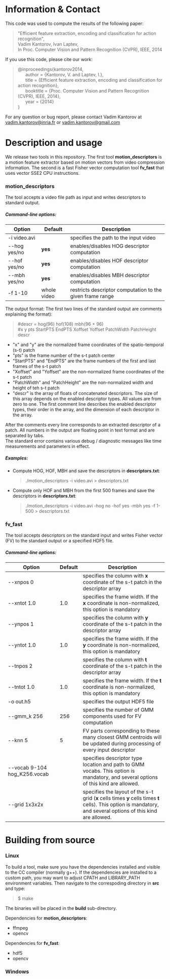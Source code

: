 Information & Contact
=====================

This code was used to compute the results of the following paper:
  
>"Efficient feature extraction, encoding and classification for action recognition",  
Vadim Kantorov, Ivan Laptev,  
In Proc. Computer Vision and Pattern Recognition (CVPR), IEEE, 2014  

If you use this code, please cite our work:

> @inproceedings{kantorov2014,  
&nbsp;&nbsp;&nbsp;&nbsp;&nbsp;&nbsp;author = {Kantorov, V. and Laptev, I.},  
&nbsp;&nbsp;&nbsp;&nbsp;&nbsp;&nbsp;title = {Efficient feature extraction, encoding and classification for action recognition},  
&nbsp;&nbsp;&nbsp;&nbsp;&nbsp;&nbsp;booktitle = {Proc. Computer Vision and Pattern Recognition (CVPR), IEEE, 2014},  
&nbsp;&nbsp;&nbsp;&nbsp;&nbsp;&nbsp;year = {2014}  
}

For any question or bug report, please contact Vadim Kantorov at vadim.kantorov@inria.fr or vadim.kantorov@gmail.com


Description and usage
=====================

We release two tools in this repository. The first tool **motion_descriptors** is a motion feature extractor based on motion vectors from video compression information. The second is a fast Fisher vector computation tool **fv_fast** that uses vector SSE2 CPU instructions.

### motion_descriptors

The tool accepts a video file path as input and writes descriptors to standard output.  
##### Command-line options:

Option | Default | Description
--- | --- | ---
-i video.avi | | specifies the path to the input video
--hog yes/no | **yes** | enables/disables HOG descriptor computation
--hof yes/no | **yes** | enables/disables HOF descriptor computation
--mbh yes/no | **yes** | enables/disables MBH descriptor computation
-f 1-10 | whole video | restricts descriptor computation to the given frame range

The output format:
   The first two lines of the standard output are comments explaining the format):
>  #descr = hog(96) hof(108) mbh(96 + 96)  
   #x y pts StartPTS EndPTS Xoffset Yoffset PatchWidth PatchHeight descr


  + "x" and "y" are the normalized frame coordinates of the spatio-temporal (s-t) patch  
  + "pts" is the frame number of the s-t patch center  
  + "StartPTS" and "EndPTS" are the frame numbers of the first and last frames of the s-t patch  
  + "Xoffset" and "Yoffset" are the non-normalized frame coordinates of the s-t patch  
  + "PatchWidth" and "PatchHeight" are the non-normalized width and height of teh s-t patch
  + "descr" is the array of floats of concatenated descriptors. The size of this array depends on the enabled   descriptor types. All values are from zero to one. The first comment line describes the enabled descriptor types, their order in the array, and the dimension of each descriptor in the array.  
     
After the comments every line corresponds to an extracted descriptor of a patch. All numbers in the output are floating point in text format and are separated by tabs.  
The standard error contains various debug / diagnostic messages like time measurements and parameters in effect.

##### Examples:
  - Compute HOG, HOF, MBH and save the descriptors in **descriptors.txt**:
    > ./motion_descriptors -i video.avi > descriptors.txt

  - Compute only HOF and MBH from the first 500 frames and save the descriptors in **descriptors.txt**:
    > ./motion_descriptors -i video.avi -hog no -hof yes -mbh yes -f 1-500 > descriptors.txt

### fv_fast
The tool accepts descriptors on the standard input and writes Fisher vector (FV) to the standard output or a specified HDF5 file.
##### Command-line options:

Option | Default | Description
--- | --- | ---
--xnpos 0 | | specifies the column with **x** coordinate of the s-t patch in the descriptor array
--xntot 1.0 | 1.0 | specifies the frame width. If the **x** coordinate is non-normalized, this option is mandatory
--ynpos 1 | | specifies the column with **y** coordinate of the s-t patch in the descriptor array
--yntot 1.0 | 1.0 | specifies the frame width. If the **y** coordinate is non-normalized, this option is mandatory
--tnpos 2 | | specifies the column with **t** coordinate of the s-t patch in the descriptor array
--tntot 1.0 | 1.0 | specifies the frame width. If the **t** coordinate is non-normalized, this option is mandatory
-o out.h5 | | specifies the output HDF5 file
--gmm_k 256 | 256 | specifies the number of GMM components used for FV computation
--knn 5 | 5 | FV parts corresponding to these many closest GMM centroids will be updated during processing of every input descriptor
--vocab 9-104 hog_K256.vocab | | specifies descriptor type location and path to GMM vocabs. This option is mandatory, and several options of this kind are allowed.
--grid 1x3x2x | | specifies the layout of the s-t grid (**x** cells times **y** cells times **t** cells). This option is mandatory, and several options of this kind are allowed.





Building from source
====================

### Linux
To build a tool, make sure you have the dependencies installed and visible to the CC compiler (normally g++). If the dependencies are installed to a custom path, you may want to adjust CPATH and LIBRARY_PATH environment variables. Then navigate to the correspoding directory in **src** and type:
> $ make

The binaries will be placed in the **build** sub-directory.

Dependencies for **motion_descriptors**:
 - ffmpeg
 - opencv

Dependencies for **fv_fast**:
 - hdf5
 - opencv

### Windows
